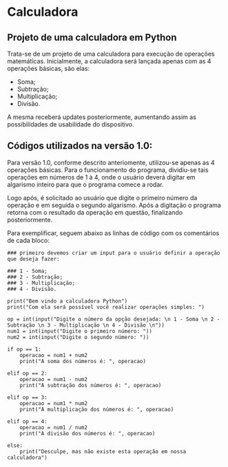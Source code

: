 # Calculadora

## Projeto de uma calculadora em Python

Trata-se de um projeto de uma calculadora para execução de operações matemáticas. Inicialmente, a calculadora será lançada apenas com as 4 operações básicas, são elas:


* Soma;
* Subtração;
* Multiplicação;
* Divisão.

A mesma receberá updates posteriormente, aumentando assim as possibilidades de usabilidade do dispositivo.

## Códigos utilizados na versão 1.0:

Para versão 1.0, conforme descrito anteriomente, utilizou-se apenas as 4 operações básicas. Para o funcionamento do programa, dividiu-se tais operações em números de 1 à 4, onde o usuário deverá digitar em algarismo inteiro para que o programa comece a rodar.

Logo após, é solicitado ao usuário que digite o primeiro número da operação e em seguida o segundo algarismo. Após a digitação o programa retorna com o resultado da operação em questão, finalizando posteriormente.

Para exemplificar, seguem abaixo as linhas de código com os comentários de cada bloco:

```
### primeiro devemos criar um input para o usuário definir a operação que deseja fazer:

### 1 - Soma;
### 2 - Subtração;
### 3 - Multiplicação;
### 4 - Divisão.

print("Bem vindo a calculadora Python")
print("Com ela será possível você realizar operações simples: ")

op = int(input("Digite o número da opção desejada: \n 1 - Soma \n 2 - Subtração \n 3 - Multiplicação \n 4 - Divisão \n"))
num1 = int(input("Digite o primeiro número: "))
num2 = int(input("Digite o segundo número: "))

if op == 1:
    operacao = num1 + num2
    print("A soma dos números é: ", operacao)

elif op == 2:
    operacao = num1 - num2
    print("A subtração dos números é: ", operacao)

elif op == 3:
    operacao = num1 * num2
    print("A multiplicação dos números é: ", operacao)
    
elif op == 4:
    operacao = num1 / num2
    print("A divisão dos números é: ", operacao)
    
else:
    print("Desculpe, mas não existe esta operação em nossa calculadora")

```
